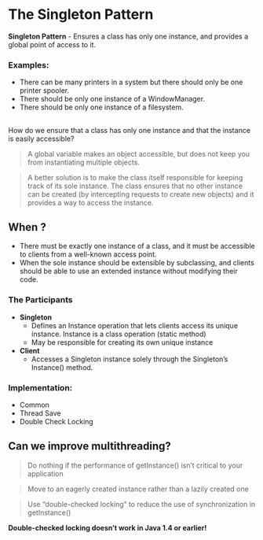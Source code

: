 # The Singleton Pattern
**Singleton Pattern** - Ensures a class has only one instance, and provides a global point of access to it.
### Examples:
- There  can be many printers in a system but  there  should  only be one printer spooler.
- There  should be only  one  instance  of a WindowManager.
- There  should be only  one  instance  of a filesystem.
##
How do we  ensure  that a class has only  one  instance and that the instance is easily  accessible?
> A global variable makes an object  accessible, but  does not keep  you from instantiating  multiple  objects.

> A better solution is to make the class  itself  responsible for keeping  track  of  its  sole  instance. The class  ensures  that no other  instance  can be created (by intercepting  requests to create new objects) and it provides a way to access the instance.

## **When ?**
* There must be exactly  one  instance  of a class, and it must be accessible to clients from a well-known access point.
* When the sole  instance  should be extensible by subclassing, and clients  should be able to use an extended  instance  without  modifying  their  code.

### The Participants
* **Singleton**
	* Defines an Instance operation that  lets  clients access its  unique  instance. Instance is a class operation (static  method)
	* May be responsible for creating  its  own  unique  instance
* **Client**
	* Accesses a Singleton instance  solely  through the Singleton’s  Instance() method.

###  Implementation:
* Common
* Thread Save
* Double Check Locking


## Can we improve multithreading?
> Do nothing if the performance of getInstance() isn’t critical to
your application

> Move to an eagerly created instance rather than a lazily
created one

> Use “double-checked locking” to reduce the use of
synchronization in getInstance()

**Double-checked locking doesn’t work in Java 1.4 or earlier!**
